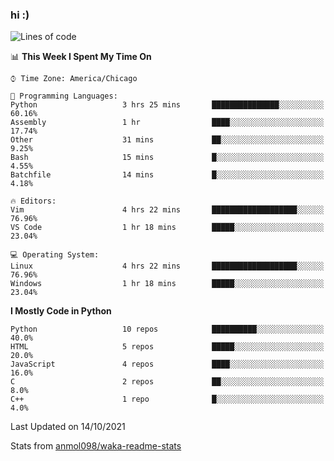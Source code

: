 ### hi :)

<!--START_SECTION:waka-->
![Lines of code](https://img.shields.io/badge/From%20Hello%20World%20I%27ve%20Written-886282%20lines%20of%20code-blue)

📊 **This Week I Spent My Time On** 

```text
⌚︎ Time Zone: America/Chicago

💬 Programming Languages: 
Python                   3 hrs 25 mins       ███████████████░░░░░░░░░░   60.16% 
Assembly                 1 hr                ████░░░░░░░░░░░░░░░░░░░░░   17.74% 
Other                    31 mins             ██░░░░░░░░░░░░░░░░░░░░░░░   9.25% 
Bash                     15 mins             █░░░░░░░░░░░░░░░░░░░░░░░░   4.55% 
Batchfile                14 mins             █░░░░░░░░░░░░░░░░░░░░░░░░   4.18%

🔥 Editors: 
Vim                      4 hrs 22 mins       ███████████████████░░░░░░   76.96% 
VS Code                  1 hr 18 mins        █████░░░░░░░░░░░░░░░░░░░░   23.04%

💻 Operating System: 
Linux                    4 hrs 22 mins       ███████████████████░░░░░░   76.96% 
Windows                  1 hr 18 mins        █████░░░░░░░░░░░░░░░░░░░░   23.04%

```

**I Mostly Code in Python** 

```text
Python                   10 repos            ██████████░░░░░░░░░░░░░░░   40.0% 
HTML                     5 repos             █████░░░░░░░░░░░░░░░░░░░░   20.0% 
JavaScript               4 repos             ████░░░░░░░░░░░░░░░░░░░░░   16.0% 
C                        2 repos             ██░░░░░░░░░░░░░░░░░░░░░░░   8.0% 
C++                      1 repo              █░░░░░░░░░░░░░░░░░░░░░░░░   4.0%

```



 Last Updated on 14/10/2021
<!--END_SECTION:waka-->

Stats from [anmol098/waka-readme-stats](https://github.com/anmol098/waka-readme-stats)